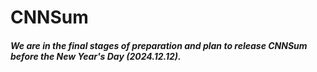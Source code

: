 # CNNSum
##### We are in the final stages of preparation and plan to release CNNSum before the New Year's Day (2024.12.12).
